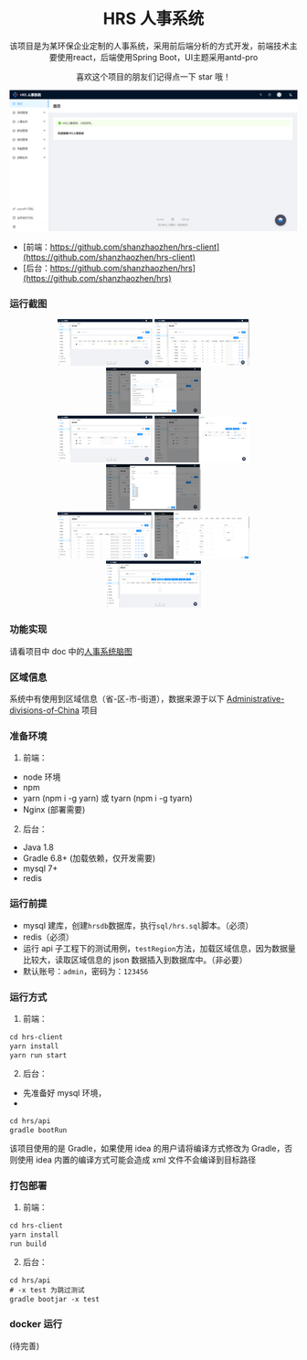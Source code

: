 <h1 align="center">HRS 人事系统</h1>

<div align="center">
该项目是为某环保企业定制的人事系统，采用前后端分析的方式开发，前端技术主要使用react，后端使用Spring Boot，UI主题采用antd-pro

喜欢这个项目的朋友们记得点一下 star 哦！

![主界面](https://raw.githubusercontent.com/shanzhaozhen/hrs/master/doc/img/%E4%B8%BB%E7%95%8C%E9%9D%A2.png)

</div>

- [前端：https://github.com/shanzhaozhen/hrs-client](https://github.com/shanzhaozhen/hrs-client)
- [后台：https://github.com/shanzhaozhen/hrs](https://github.com/shanzhaozhen/hrs)

### 运行截图

<center class="half">
    <img src="https://raw.githubusercontent.com/shanzhaozhen/hrs/master/doc/img/%E7%94%A8%E6%88%B7%E7%AE%A1%E7%90%86.png" alt="用户管理" width="33%"/>
    <img src="https://raw.githubusercontent.com/shanzhaozhen/hrs/master/doc/img/%E8%8F%9C%E5%8D%95%E7%AE%A1%E7%90%86.png" alt="菜单管理" width="33%"/>
    <img src="https://raw.githubusercontent.com/shanzhaozhen/hrs/master/doc/img/%E5%AE%9A%E6%97%B6%E4%BB%BB%E5%8A%A1%E8%AE%BE%E7%BD%AE.png" alt="定时任务设置" width="33%"/>
</center>
<center class="half">
    <img src="https://raw.githubusercontent.com/shanzhaozhen/hrs/master/doc/img/%E8%A7%92%E8%89%B2%E7%AE%A1%E7%90%86.png" alt="角色管理" width="33%"/>
    <img src="https://raw.githubusercontent.com/shanzhaozhen/hrs/master/doc/img/%E8%A7%92%E8%89%B2%E5%88%86%E9%85%8D.png" alt="角色分配" width="33%"/>
    <img src="https://raw.githubusercontent.com/shanzhaozhen/hrs/master/doc/img/%E4%BF%AE%E6%94%B9%E8%A7%92%E8%89%B2.png" alt="修改角色" width="33%"/>
</center>
<center class="half">
    <img src="https://raw.githubusercontent.com/shanzhaozhen/hrs/master/doc/img/%E5%AD%97%E5%85%B8%E7%AE%A1%E7%90%86.png" alt="字典管理" width="33%"/>
    <img src="https://raw.githubusercontent.com/shanzhaozhen/hrs/master/doc/img/%E5%91%98%E5%B7%A5%E7%AE%A1%E7%90%86.png" alt="员工管理" width="33%"/>
    <img src="https://raw.githubusercontent.com/shanzhaozhen/hrs/master/doc/img/%E8%96%AA%E8%B5%84%E5%8F%91%E6%94%BE%E8%AE%A1%E7%AE%97.png" alt="薪资发放计算" width="33%"/>
</center>

### 功能实现

请看项目中 doc 中的[人事系统脑图](https://github.com/shanzhaozhen/hrs/blob/master/doc/%E4%BA%BA%E4%BA%8B%E7%B3%BB%E7%BB%9F%E8%84%91%E5%9B%BE.vsdx)

### 区域信息

系统中有使用到区域信息（省-区-市-街道），数据来源于以下 [Administrative-divisions-of-China](https://github.com/modood/Administrative-divisions-of-China) 项目

### 准备环境

1. 前端：

- node 环境
- npm
- yarn (npm i -g yarn) 或 tyarn (npm i -g tyarn)
- Nginx (部署需要)

2. 后台：

- Java 1.8
- Gradle 6.8+ (加载依赖，仅开发需要)
- mysql 7+
- redis

### 运行前提

- mysql 建库，创建`hrsdb`数据库，执行`sql/hrs.sql`脚本。（必须）
- redis（必须）
- 运行 api 子工程下的测试用例，`testRegion`方法，加载区域信息，因为数据量比较大，读取区域信息的 json 数据插入到数据库中。（非必要）
- 默认账号：`admin`，密码为：`123456`

### 运行方式

1. 前端：

```shell
cd hrs-client
yarn install
yarn run start
```

2. 后台：

- 先准备好 mysql 环境，
-

```shell
cd hrs/api
gradle bootRun
```

该项目使用的是 Gradle，如果使用 idea 的用户请将编译方式修改为 Gradle，否则使用 idea 内置的编译方式可能会造成 xml 文件不会编译到目标路径

### 打包部署

1. 前端：

```shell
cd hrs-client
yarn install
run build
```

2. 后台：

```shell
cd hrs/api
# -x test 为跳过测试
gradle bootjar -x test
```

### docker 运行

(待完善)

